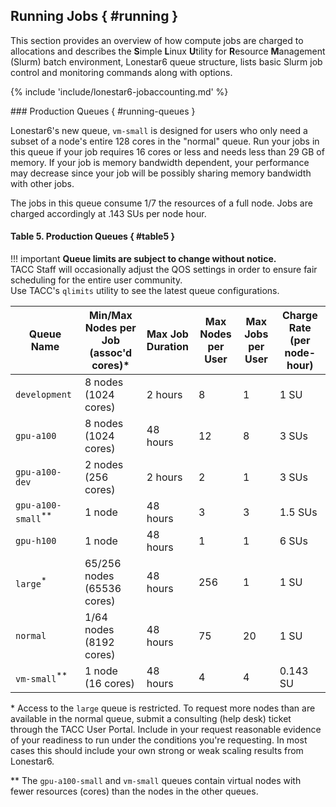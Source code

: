 ## Running Jobs { #running }

This section provides an overview of how compute jobs are charged to allocations and describes the **S**imple **L**inux **U**tility for **R**esource **M**anagement (Slurm) batch environment, Lonestar6 queue structure, lists basic Slurm job control and monitoring commands along with options.

{% include 'include/lonestar6-jobaccounting.md' %}

<a id="queues">
### Production Queues { #running-queues }

Lonestar6's new queue, `vm-small` is designed for users who only need a subset of a node's entire 128 cores in the "normal" queue.  Run your jobs in this queue if your job requires 16 cores or less and needs less than 29 GB of memory.  If your job is memory bandwidth dependent, your performance may decrease since your job will be possibly sharing memory bandwidth with other jobs.  

The jobs in this queue consume 1/7 the resources of a full node.  Jobs are charged accordingly at .143 SUs per node hour.

#### Table 5. Production Queues { #table5 }

!!! important
    **Queue limits are subject to change without notice.**  
    TACC Staff will occasionally adjust the QOS settings in order to ensure fair scheduling for the entire user community.  
    Use TACC's `qlimits` utility to see the latest queue configurations.

<!--
10/20/2025
login2.ls6(493)$ qlimits
Current queue/partition limits on TACC's ls6 system:

Name             MinNode  MaxNode     MaxWall  MaxNodePU  MaxJobsPU   MaxSubmit
development            1        8    02:00:00          8          1           3
gpu-a100               1        8  2-00:00:00         12          8          32
gpu-a100-dev           1        2    02:00:00          2          1           3
gpu-a100-small         1        1  2-00:00:00          3          3          12
gpu-h100               1        1  2-00:00:00          1          1           4
grace                  1       64  2-00:00:00         75         20         100
grace-serial           1       64  5-00:00:00         75         20          80
large                 65      256  2-00:00:00        256          1           4
normal                 1       64  2-00:00:00         75         20         100
vm-small               1        1  2-00:00:00          4          4          16

/usr/local/etc/queue.map
development:1.0
gpu-a100:3.0
gpu-a100-dev:3.0
gpu-a100-small:1.5
gpu-h100:6.0
large:1.0
normal:1.0
vm-small:0.143
-->



Queue Name | Min/Max Nodes per Job<br>(assoc'd cores)&#42; | Max Job<br>Duration | Max Nodes<br>per User | Max Jobs<br>per User | Charge Rate<br>(per node-hour)
--- | --- | --- | --- | --- | ---
<code>development</code>                         | 8 nodes<br>(1024 cores)       |  2 hours |   8 |  1 | 1 SU
<code>gpu-a100</code>                            | 8 nodes<br>(1024 cores)       | 48 hours |  12 |  8 | 3 SUs
<code>gpu-a100-dev</code>                        | 2 nodes<br>(256 cores)        |  2 hours |   2 |  1 | 3 SUs
<code>gpu-a100-small</code><sup>&#42;&#42;</sup> | 1 node                        | 48 hours |   3 |  3 | 1.5 SUs
<code>gpu-h100</code>                            | 1 node                        | 48 hours |   1 |  1 | 6 SUs | (96 cores)
<code>large</code><sup>&#42;</sup>               | 65/256 nodes<br>(65536 cores) | 48 hours | 256 |  1 | 1 SU
<code>normal</code>                              | 1/64 nodes<br>(8192 cores)    | 48 hours |  75 | 20 | 1 SU
<code>vm-small</code><sup>&#42;&#42;</sup>       | 1 node<br>(16 cores)          | 48 hours |   4 |  4 | 0.143 SU


&#42; Access to the `large` queue is restricted. To request more nodes than are available in the normal queue, submit a consulting (help desk) ticket through the TACC User Portal. Include in your request reasonable evidence of your readiness to run under the conditions you're requesting. In most cases this should include your own strong or weak scaling results from Lonestar6.

&#42;&#42; The `gpu-a100-small` and `vm-small` queues contain virtual nodes with fewer resources (cores) than the nodes in the other queues.



